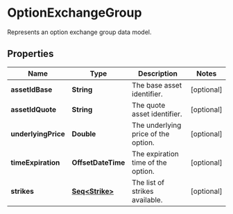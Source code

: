 

# OptionExchangeGroup

Represents an option exchange group data model.

## Properties

Name | Type | Description | Notes
------------ | ------------- | ------------- | -------------
**assetIdBase** | **String** | The base asset identifier. |  [optional]
**assetIdQuote** | **String** | The quote asset identifier. |  [optional]
**underlyingPrice** | **Double** | The underlying price of the option. |  [optional]
**timeExpiration** | **OffsetDateTime** | The expiration time of the option. |  [optional]
**strikes** | [**Seq&lt;Strike&gt;**](Strike.md) | The list of strikes available. |  [optional]



